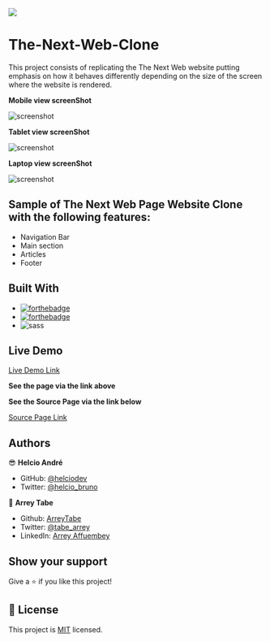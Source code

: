 ![](https://img.shields.io/badge/Microverse-blueviolet)


# The-Next-Web-Clone
This project consists of replicating the The Next Web website putting emphasis on how it behaves differently depending on the size of the screen where the website is rendered.

**Mobile view screenShot**

![screenshot](assets/screenshot.png)

**Tablet view screenShot**

![screenshot](assets/screenshot.png)

**Laptop view screenShot**

![screenshot](assets/screenshot.png)

## Sample of The Next Web Page Website Clone with the following features:

- Navigation Bar
- Main section
- Articles
- Footer

## Built With

- [![forthebadge](https://forthebadge.com/images/badges/uses-html.svg)](https://forthebadge.com)
- [![forthebadge](https://forthebadge.com/images/badges/uses-css.svg)](https://forthebadge.com)
- ![sass](assets/sass.png)


## Live Demo

[Live Demo Link](https://rawcdn.githack.com/ArreyTabe/The-Next-Web-Clone/1941cc49d7ebf69ba7d648d20aa8839709a43d23/index.html)

**See the page via the link above**

**See the Source Page via the link below**

[Source Page Link](https://thenextweb.com/)

## Authors

😎 **Helcio André**

- GitHub: [@helciodev](https://github.com/helciodev)
- Twitter: [@helcio_bruno](https://twitter.com/helcio_bruno)

👤 **Arrey Tabe**

- Github: [ArreyTabe](https://github.com/ArreyTabe)
- Twitter: [@tabe_arrey](https://twitter.com/tabe_arrey)
- LinkedIn: [Arrey Affuembey](https://www.linkedin.com/in/arrey-affuembey-80a8b11a8/)

## Show your support

Give a ⭐️ if you like this project!

## 📝 License

This project is [MIT](https://choosealicense.com/licenses/mit/) licensed.


